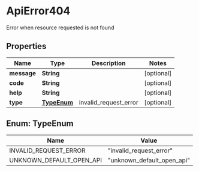 

# ApiError404

Error when resource requested is not found

## Properties

| Name | Type | Description | Notes |
|------------ | ------------- | ------------- | -------------|
|**message** | **String** |  |  [optional] |
|**code** | **String** |  |  [optional] |
|**help** | **String** |  |  [optional] |
|**type** | [**TypeEnum**](#TypeEnum) | invalid_request_error |  [optional] |



## Enum: TypeEnum

| Name | Value |
|---- | -----|
| INVALID_REQUEST_ERROR | &quot;invalid_request_error&quot; |
| UNKNOWN_DEFAULT_OPEN_API | &quot;unknown_default_open_api&quot; |



